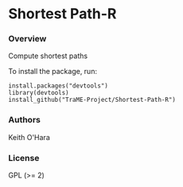 # Shortest Path-R

### Overview

Compute shortest paths

To install the package, run:
```
install.packages("devtools")
library(devtools)
install_github("TraME-Project/Shortest-Path-R")
```

### Authors

Keith O'Hara

### License

GPL (>= 2) 
